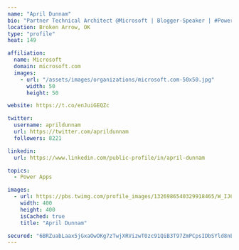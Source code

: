 ```yaml
---
name: "April Dunnam"
bio: "Partner Technical Architect @Microsoft | Blogger-Speaker | #PowerApps, #PowerAutomate, #Office365, #SharePoint | #WIT | #Karaoke Queen"
location: Broken Arrow, OK
type: "profile"
heat: 149

affiliation:
  name: Microsoft
  domain: microsoft.com
  images:
    - url: "/assets/images/organizations/microsoft.com-50x50.jpg"
      width: 50
      height: 50

website: https://t.co/enJuiGEQZc

twitter:
  username: aprildunnam
  url: https://twitter.com/aprildunnam
  followers: 8221

linkedin:
  url: https://www.linkedin.com/public-profile/in/april-dunnam

topics:
  - Power Apps

images:
  - url: https://pbs.twimg.com/profile_images/1326986540329918465/W_IJ6Ih2_400x400.jpg
    width: 400
    height: 400
    isCached: true
    title: "April Dunnam"

secured: "6BRZuabLaax5jGxaOwOKg7zTwjXRVizwT0zc91QiB3T97ZmPCpsIDbSYld8nErrOXT1fouAEbKG+yN2guoSV2uL4Nph+giji9NmUnw5Cckrr51IsS2hVgJiLEzhJfgNhzAb5FloHkWtw56s9mu45OfxbisLKLsd+Ke2SiolvwLEz7lsT/omh1BYGgJ3Xb+bN9CdazGikwDez28RiWnEK0ssW269GKDKkgOI72jG8kE1q8CtexrJK9hLpVEMFkBK27h8zC7vSHbKzL9IpErd5m6U4nH2JTdDeT8274XMAQkrbjGjib3f516y2mfJJ6bVlqcs87Nkx2n9ATx1SHy5Ze1+Ao/Hea/kFkInKpgLcvHGw9aWOsGC4xyGsiu4MAKP/yRtgAiwP8vnXnDM++TiiCy171De+6sV/2V/6v0Xjii0=;H1J/HfHsUVOM13EOnSMvVQ=="
---
```


